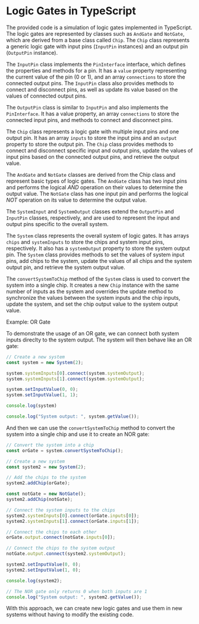 # Logic Gates in TypeScript

The provided code is a simulation of logic gates implemented in TypeScript. The logic gates are represented by classes such as `AndGate` and `NotGate`, which are derived from a base class called `Chip`. The `Chip` class represents a generic logic gate with input pins (`InputPin` instances) and an output pin (`OutputPin` instance).

The `InputPin` class implements the `PinInterface` interface, which defines the properties and methods for a pin. It has a `value` property representing the current value of the pin (0 or 1), and an array `connections` to store the connected output pins. The `InputPin` class also provides methods to connect and disconnect pins, as well as update its value based on the values of connected output pins.

The `OutputPin` class is similar to `InputPin` and also implements the `PinInterface`. It has a value property, an array `connections` to store the connected input pins, and methods to connect and disconnect pins.

The `Chip` class represents a logic gate with multiple input pins and one output pin. It has an array `inputs` to store the input pins and an `output` property to store the output pin. The `Chip` class provides methods to connect and disconnect specific input and output pins, update the values of input pins based on the connected output pins, and retrieve the output value.

The `AndGate` and `NotGate` classes are derived from the Chip class and represent basic types of logic gates. The `AndGate` class has two input pins and performs the logical *AND* operation on their values to determine the output value. The `NotGate` class has one input pin and performs the logical *NOT* operation on its value to determine the output value.

The `SystemInput` and `SystemOutput` classes extend the `OutputPin` and `InputPin` classes, respectively, and are used to represent the input and output pins specific to the overall system.

The `System` class represents the overall system of logic gates. It has arrays `chips` and `systemInputs` to store the chips and system input pins, respectively. It also has a `systemOutput` property to store the system output pin. The `System` class provides methods to set the values of system input pins, add chips to the system, update the values of all chips and the system output pin, and retrieve the system output value.

The `convertSystemToChip` method of the `System` class is used to convert the system into a single chip. It creates a new `Chip` instance with the same number of inputs as the system and overrides the update method to synchronize the values between the system inputs and the chip inputs, update the system, and set the chip output value to the system output value.

Example: OR Gate

To demonstrate the usage of an OR gate, we can connect both system inputs direclty to the system output. The system will then behave like an OR gate:
```js
// Create a new system
const system = new System(2);

system.systemInputs[0].connect(system.systemOutput);
system.systemInputs[1].connect(system.systemOutput);

system.setInputValue(0, 0);
system.setInputValue(1, 1);

console.log(system)

console.log("System output: ", system.getValue());
```

And then we can use the `convertSystemToChip` method to convert the system into a single chip and use it to create an NOR gate:
```js
// Convert the system into a chip
const orGate = system.convertSystemToChip();

// Create a new system
const system2 = new System(2);

// Add the chips to the system
system2.addChip(orGate);

const notGate = new NotGate();
system2.addChip(notGate);

// Connect the system inputs to the chips
system2.systemInputs[0].connect(orGate.inputs[0]);
system2.systemInputs[1].connect(orGate.inputs[1]);

// Connect the chips to each other
orGate.output.connect(notGate.inputs[0]);

// Connect the chips to the system output
notGate.output.connect(system2.systemOutput);

system2.setInputValue(0, 0);
system2.setInputValue(1, 0);

console.log(system2);

// The NOR gate only returns 0 when both inputs are 1
console.log("System output: ", system2.getValue());
```

With this approach, we can create new logic gates and use them in new systems without having to modify the existing code.
